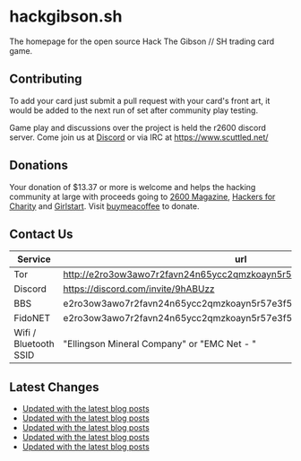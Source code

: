 # hackgibson.sh
The homepage for the open source Hack The Gibson // SH trading card game.


## Contributing

To add your card just submit a pull request with your card's front art, it would be added to the next run of set after community play testing.

Game play and discussions over the project is held the r2600 discord server. Come join us at [Discord](https://discord.com/invite/9hABUzz) or via IRC at https://www.scuttled.net/


## Donations

Your donation of $13.37 or more is welcome and helps the hacking community at large with proceeds going to [2600 Magazine](https://2600.com/), [Hackers for Charity](https://hackersforcharity.org) and [Girlstart](https://girlstart.org).  Visit [buymeacoffee](https://www.buymeacoffee.com/hackgibson.sh) to donate.


## Contact Us

Service | url
-|-
Tor | http://e2ro3ow3awo7r2favn24n65ycc2qmzkoayn5r57e3f56nvjwdcgg32ad.onion
Discord | https://discord.com/invite/9hABUzz
BBS | e2ro3ow3awo7r2favn24n65ycc2qmzkoayn5r57e3f56nvjwdcgg32ad.onion:23
FidoNET | e2ro3ow3awo7r2favn24n65ycc2qmzkoayn5r57e3f56nvjwdcgg32ad.onion:24554
Wifi / Bluetooth SSID | "Ellingson Mineral Company" or "EMC Net - <fidonet address>"

## Latest Changes
<!-- BLOG-POST-LIST:START -->
- [Updated with the latest blog posts](https://github.com/DFW2600/hackgibson.sh/commit/3da1e882dd5e74d6227bad7d50862e174a49f111)
- [Updated with the latest blog posts](https://github.com/DFW2600/hackgibson.sh/commit/ea716c3a77fbd73047b27736cb6ab9f6c909f441)
- [Updated with the latest blog posts](https://github.com/DFW2600/hackgibson.sh/commit/b82bc43b1e28bbbd8e9c86663b63f92b89665399)
- [Updated with the latest blog posts](https://github.com/DFW2600/hackgibson.sh/commit/70ca9dd637f3cc9dd1ca851d746bf8e373f4933e)
- [Updated with the latest blog posts](https://github.com/DFW2600/hackgibson.sh/commit/b58d7e426178e028daef8f3989e6123ea4d16e8f)
<!-- BLOG-POST-LIST:END -->
